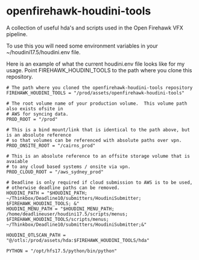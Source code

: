 # openfirehawk-houdini-tools

A collection of useful hda's and scripts used in the Open Firehawk VFX pipeline.

To use this you will need some environment variables in your ~/houdini17.5/houdini.env file.

Here is an example of what the current houdini.env file looks like for my usage.
Point FIREHAWK_HOUDINI_TOOLS to the path where you clone this repository.
```
# The path where you cloned the openfirehawk-houdini-tools repository
FIREHAWK_HOUDINI_TOOLS = "/prod/assets/openfirehawk-houdini-tools"

# The root volume name of your production volume.  This volume path also exists ofsite in 
# AWS for syncing data.
PROD_ROOT = "/prod"

# This is a bind mount/link that is identical to the path above, but is an absolute reference 
# so that volumes can be referenced with absolute paths over vpn.
PROD_ONSITE_ROOT = "/cairns_prod"

# This is an absolute reference to an offsite storage volume that is avaiable 
# to any cloud based systems / onsite via vpn.
PROD_CLOUD_ROOT = "/aws_sydney_prod"

# Deadline is only required if cloud submission to AWS is to be used, 
# otherwise deadline paths can be removed.
HOUDINI_PATH = "$HOUDINI_PATH; ~/Thinkbox/Deadline10/submitters/HoudiniSubmitter; $FIREHAWK_HOUDINI_TOOLS; &"
HOUDINI_MENU_PATH = "$HOUDINI_MENU_PATH; /home/deadlineuser/houdini17.5/scripts/menus; $FIREHAWK_HOUDINI_TOOLS/scripts/menus; ~/Thinkbox/Deadline10/submitters/HoudiniSubmitter;&"

HOUDINI_OTLSCAN_PATH = "@/otls:/prod/assets/hda:$FIREHAWK_HOUDINI_TOOLS/hda"

PYTHON = "/opt/hfs17.5/python/bin/python"
```
